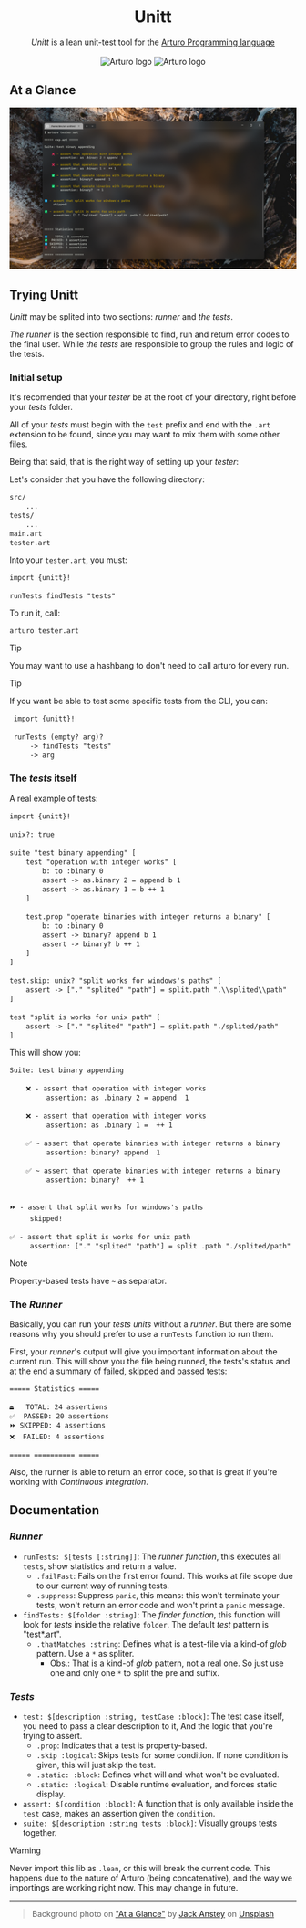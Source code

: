 <h1 align="center">
    Unitt
</h1>

<p align="center">
    <i>Unitt</i> is a lean unit-test tool for the 
    <a href="https://github.com/arturo-lang/arturo/">
        Arturo Programming language
    </a>
    <br><br>
    <img 
        alt="Arturo logo" 
        width="20" 
        src="https://github.com/arturo-lang/arturo/raw/master/docs/images/logo.png#gh-light-mode-only"
    />
    <img 
        alt="Arturo logo" 
        width="20" 
        src="https://github.com/arturo-lang/arturo/raw/master/docs/images/logo-lightgray.png#gh-dark-mode-only" 
    />
</p>

## At a Glance

<p align="center">
<img 
    alt="Running Unitt from terminal"
    width="720"
    src="./docs/running unitt screenshot.png"
/>
</p>

## Trying Unitt

*Unitt* may be splited into two sections: *runner* and *the tests*.

*The runner* is the section responsible to find, run and return error codes to the final user.
While *the tests* are responsible to group the rules and logic of the tests.

### Initial setup

It's recomended that your *tester* be at the root of your directory, right before your *tests* folder.

All of your *tests* must begin with the `test` prefix and end with the `.art` extension to be found,
since you may want to mix them with some other files.

Being that said, that is the right way of setting up your *tester*:

Let's consider that you have the following directory:

```
src/
    ...
tests/
    ...
main.art
tester.art
```

Into your `tester.art`, you must:

```art
import {unitt}!

runTests findTests "tests"
```

To run it, call:

```
arturo tester.art
```

> [!TIP] 
> You may want to use a hashbang to don't need to call arturo for every run.

> [!TIP]
> If you want be able to test some specific tests from the CLI, you can:
> ```art
>  import {unitt}!
>  
>  runTests (empty? arg)? 
>      -> findTests "tests"
>      -> arg
> ```

### The *tests* itself

A real example of tests:

```art
import {unitt}!

unix?: true

suite "test binary appending" [
    test "operation with integer works" [
        b: to :binary 0
        assert -> as.binary 2 = append b 1
        assert -> as.binary 1 = b ++ 1
    ]

    test.prop "operate binaries with integer returns a binary" [
        b: to :binary 0
        assert -> binary? append b 1
        assert -> binary? b ++ 1
    ]
]

test.skip: unix? "split works for windows's paths" [
    assert -> ["." "splited" "path"] = split.path ".\\splited\\path"
]

test "split is works for unix path" [
    assert -> ["." "splited" "path"] = split.path "./splited/path"
]
```

This will show you:

```
Suite: test binary appending 

    ❌ - assert that operation with integer works
         assertion: as .binary 2 = append  1

    ❌ - assert that operation with integer works
         assertion: as .binary 1 =  ++ 1

    ✅ ~ assert that operate binaries with integer returns a binary
         assertion: binary? append  1

    ✅ ~ assert that operate binaries with integer returns a binary
         assertion: binary?  ++ 1


⏩ - assert that split works for windows's paths 
     skipped!

✅ - assert that split is works for unix path
     assertion: ["." "splited" "path"] = split .path "./splited/path"
```

> [!NOTE]
> Property-based tests have `~` as separator. 

### The *Runner*

Basically, you can run your *tests units* without a *runner*. 
But there are some reasons why you should prefer to use a `runTests` function to run them.

First, your *runner*'s output will give you important information about the current run.
This will show you the file being runned, 
the tests's status
and at the end a summary of failed, skipped and passed tests:

```
===== Statistics =====

⏏️   TOTAL: 24 assertions
✅  PASSED: 20 assertions
⏩ SKIPPED: 4 assertions
❌  FAILED: 4 assertions

===== ========== =====
```

Also, the runner is able to return an error code, 
so that is great if you're working with *Continuous Integration*.

## Documentation

### *Runner*
- `runTests: $[tests [:string]]`:
    The *runner function*, this executes all `tests`,
    show statistics and return a value. 
    - `.failFast`:
        Fails on the first error found. 
        This works at file scope due to our current way of running tests.
    - `.suppress`: 
        Suppress `panic`, this means: 
        this won't terminate your tests, 
        won't return an error code
        and won't print a `panic` message. 
- `findTests: $[folder :string]`:
    The *finder function*, this function will look for *tests* inside the relative `folder`.
    The default *test* pattern is "test*.art".
    - `.thatMatches :string`:
        Defines what is a test-file via a kind-of *glob* pattern.
        Use a `*` as spliter. 
        - Obs.: That is a kind-of *glob* pattern, not a real one. 
          So just use one and only one `*` to split the pre and suffix.

### *Tests*
- `test: $[description :string, testCase :block]`:
    The test case itself, you need to pass a clear description to it,
    And the logic that you're trying to assert.
    - `.prop`:
        Indicates that a test is property-based.
    - `.skip :logical`:
        Skips tests for some condition. 
        If none condition is given, this will just skip the test.
    - `.static: :block`:
        Defines what will and what won't be evaluated.
    - `.static: :logical`:
        Disable runtime evaluation, and forces static display.
- `assert: $[condition :block]`:
    A function that is only available inside the `test` case,
    makes an assertion given the `condition`.
- `suite: $[description :string tests :block]`:
    Visually groups tests together.


> [!WARNING]
> Never import this lib as `.lean`, or this will break the current code.
> This happens due to the nature of Arturo (being concatenative), 
> and the way we importings are working right now.
> This may change in future.

---

> Background photo on ["At a Glance"](#at-a-glance) 
  by [Jack Anstey](https://unsplash.com/@jack_anstey?utm_content=creditCopyText&utm_medium=referral&utm_source=unsplash) on [Unsplash](https://unsplash.com/photos/aerial-photography-of-road-zS4lUqLEiNA?utm_content=creditCopyText&utm_medium=referral&utm_source=unsplash)